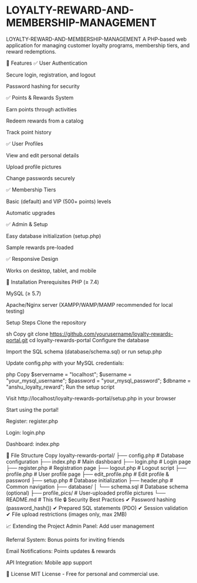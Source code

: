 # LOYALTY-REWARD-AND-MEMBERSHIP-MANAGEMENT
LOYALTY-REWARD-AND-MEMBERSHIP-MANAGEMENT
A PHP-based web application for managing customer loyalty programs, membership tiers, and reward redemptions.

📌 Features
✅ User Authentication

Secure login, registration, and logout

Password hashing for security

✅ Points & Rewards System

Earn points through activities

Redeem rewards from a catalog

Track point history

✅ User Profiles

View and edit personal details

Upload profile pictures

Change passwords securely

✅ Membership Tiers

Basic (default) and VIP (500+ points) levels

Automatic upgrades

✅ Admin & Setup

Easy database initialization (setup.php)

Sample rewards pre-loaded

✅ Responsive Design

Works on desktop, tablet, and mobile

🚀 Installation
Prerequisites
PHP (≥ 7.4)

MySQL (≥ 5.7)

Apache/Nginx server (XAMPP/WAMP/MAMP recommended for local testing)

Setup Steps
Clone the repository

sh
Copy
git clone https://github.com/yourusername/loyalty-rewards-portal.git
cd loyalty-rewards-portal
Configure the database

Import the SQL schema (database/schema.sql) or run setup.php

Update config.php with your MySQL credentials:

php
Copy
$servername = "localhost";
$username = "your_mysql_username";
$password = "your_mysql_password";
$dbname = "anshu_loyalty_reward";
Run the setup script

Visit http://localhost/loyalty-rewards-portal/setup.php in your browser

Start using the portal!

Register: register.php

Login: login.php

Dashboard: index.php

📂 File Structure
Copy
loyalty-rewards-portal/
├── config.php          # Database configuration
├── index.php           # Main dashboard
├── login.php           # Login page
├── register.php        # Registration page
├── logout.php          # Logout script
├── profile.php         # User profile page
├── edit_profile.php    # Edit profile & password
├── setup.php           # Database initialization
├── header.php          # Common navigation
├── database/
│   └── schema.sql      # Database schema (optional)
├── profile_pics/       # User-uploaded profile pictures
└── README.md           # This file
🔒 Security Best Practices
✔ Password hashing (password_hash())
✔ Prepared SQL statements (PDO)
✔ Session validation
✔ File upload restrictions (images only, max 2MB)

📈 Extending the Project
Admin Panel: Add user management

Referral System: Bonus points for inviting friends

Email Notifications: Points updates & rewards

API Integration: Mobile app support

📜 License
MIT License - Free for personal and commercial use.
